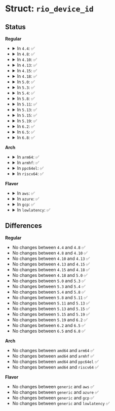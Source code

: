 # Struct: <code>rio_device_id</code>

## Status
<b>Regular</b>
<ul>
<li>
<details>
<summary>In <code>4.4</code>: ✅</summary>

```c
struct rio_device_id {
    __u16 did;
    __u16 vid;
    __u16 asm_did;
    __u16 asm_vid;
};
```
</details>
</li>
<li>
<details>
<summary>In <code>4.8</code>: ✅</summary>

```c
struct rio_device_id {
    __u16 did;
    __u16 vid;
    __u16 asm_did;
    __u16 asm_vid;
};
```
</details>
</li>
<li>
<details>
<summary>In <code>4.10</code>: ✅</summary>

```c
struct rio_device_id {
    __u16 did;
    __u16 vid;
    __u16 asm_did;
    __u16 asm_vid;
};
```
</details>
</li>
<li>
<details>
<summary>In <code>4.13</code>: ✅</summary>

```c
struct rio_device_id {
    __u16 did;
    __u16 vid;
    __u16 asm_did;
    __u16 asm_vid;
};
```
</details>
</li>
<li>
<details>
<summary>In <code>4.15</code>: ✅</summary>

```c
struct rio_device_id {
    __u16 did;
    __u16 vid;
    __u16 asm_did;
    __u16 asm_vid;
};
```
</details>
</li>
<li>
<details>
<summary>In <code>4.18</code>: ✅</summary>

```c
struct rio_device_id {
    __u16 did;
    __u16 vid;
    __u16 asm_did;
    __u16 asm_vid;
};
```
</details>
</li>
<li>
<details>
<summary>In <code>5.0</code>: ✅</summary>

```c
struct rio_device_id {
    __u16 did;
    __u16 vid;
    __u16 asm_did;
    __u16 asm_vid;
};
```
</details>
</li>
<li>
<details>
<summary>In <code>5.3</code>: ✅</summary>

```c
struct rio_device_id {
    __u16 did;
    __u16 vid;
    __u16 asm_did;
    __u16 asm_vid;
};
```
</details>
</li>
<li>
<details>
<summary>In <code>5.4</code>: ✅</summary>

```c
struct rio_device_id {
    __u16 did;
    __u16 vid;
    __u16 asm_did;
    __u16 asm_vid;
};
```
</details>
</li>
<li>
<details>
<summary>In <code>5.8</code>: ✅</summary>

```c
struct rio_device_id {
    __u16 did;
    __u16 vid;
    __u16 asm_did;
    __u16 asm_vid;
};
```
</details>
</li>
<li>
<details>
<summary>In <code>5.11</code>: ✅</summary>

```c
struct rio_device_id {
    __u16 did;
    __u16 vid;
    __u16 asm_did;
    __u16 asm_vid;
};
```
</details>
</li>
<li>
<details>
<summary>In <code>5.13</code>: ✅</summary>

```c
struct rio_device_id {
    __u16 did;
    __u16 vid;
    __u16 asm_did;
    __u16 asm_vid;
};
```
</details>
</li>
<li>
<details>
<summary>In <code>5.15</code>: ✅</summary>

```c
struct rio_device_id {
    __u16 did;
    __u16 vid;
    __u16 asm_did;
    __u16 asm_vid;
};
```
</details>
</li>
<li>
<details>
<summary>In <code>5.19</code>: ✅</summary>

```c
struct rio_device_id {
    __u16 did;
    __u16 vid;
    __u16 asm_did;
    __u16 asm_vid;
};
```
</details>
</li>
<li>
<details>
<summary>In <code>6.2</code>: ✅</summary>

```c
struct rio_device_id {
    __u16 did;
    __u16 vid;
    __u16 asm_did;
    __u16 asm_vid;
};
```
</details>
</li>
<li>
<details>
<summary>In <code>6.5</code>: ✅</summary>

```c
struct rio_device_id {
    __u16 did;
    __u16 vid;
    __u16 asm_did;
    __u16 asm_vid;
};
```
</details>
</li>
<li>
<details>
<summary>In <code>6.8</code>: ✅</summary>

```c
struct rio_device_id {
    __u16 did;
    __u16 vid;
    __u16 asm_did;
    __u16 asm_vid;
};
```
</details>
</li>
</ul>
<b>Arch</b>
<ul>
<li>
<details>
<summary>In <code>arm64</code>: ✅</summary>

```c
struct rio_device_id {
    __u16 did;
    __u16 vid;
    __u16 asm_did;
    __u16 asm_vid;
};
```
</details>
</li>
<li>
<details>
<summary>In <code>armhf</code>: ✅</summary>

```c
struct rio_device_id {
    __u16 did;
    __u16 vid;
    __u16 asm_did;
    __u16 asm_vid;
};
```
</details>
</li>
<li>
<details>
<summary>In <code>ppc64el</code>: ✅</summary>

```c
struct rio_device_id {
    __u16 did;
    __u16 vid;
    __u16 asm_did;
    __u16 asm_vid;
};
```
</details>
</li>
<li>
<details>
<summary>In <code>riscv64</code>: ✅</summary>

```c
struct rio_device_id {
    __u16 did;
    __u16 vid;
    __u16 asm_did;
    __u16 asm_vid;
};
```
</details>
</li>
</ul>
<b>Flavor</b>
<ul>
<li>
<details>
<summary>In <code>aws</code>: ✅</summary>

```c
struct rio_device_id {
    __u16 did;
    __u16 vid;
    __u16 asm_did;
    __u16 asm_vid;
};
```
</details>
</li>
<li>
<details>
<summary>In <code>azure</code>: ✅</summary>

```c
struct rio_device_id {
    __u16 did;
    __u16 vid;
    __u16 asm_did;
    __u16 asm_vid;
};
```
</details>
</li>
<li>
<details>
<summary>In <code>gcp</code>: ✅</summary>

```c
struct rio_device_id {
    __u16 did;
    __u16 vid;
    __u16 asm_did;
    __u16 asm_vid;
};
```
</details>
</li>
<li>
<details>
<summary>In <code>lowlatency</code>: ✅</summary>

```c
struct rio_device_id {
    __u16 did;
    __u16 vid;
    __u16 asm_did;
    __u16 asm_vid;
};
```
</details>
</li>
</ul>

## Differences
<b>Regular</b>
<ul>
<li>
No changes between <code>4.4</code> and <code>4.8</code> ✅
</li>
<li>
No changes between <code>4.8</code> and <code>4.10</code> ✅
</li>
<li>
No changes between <code>4.10</code> and <code>4.13</code> ✅
</li>
<li>
No changes between <code>4.13</code> and <code>4.15</code> ✅
</li>
<li>
No changes between <code>4.15</code> and <code>4.18</code> ✅
</li>
<li>
No changes between <code>4.18</code> and <code>5.0</code> ✅
</li>
<li>
No changes between <code>5.0</code> and <code>5.3</code> ✅
</li>
<li>
No changes between <code>5.3</code> and <code>5.4</code> ✅
</li>
<li>
No changes between <code>5.4</code> and <code>5.8</code> ✅
</li>
<li>
No changes between <code>5.8</code> and <code>5.11</code> ✅
</li>
<li>
No changes between <code>5.11</code> and <code>5.13</code> ✅
</li>
<li>
No changes between <code>5.13</code> and <code>5.15</code> ✅
</li>
<li>
No changes between <code>5.15</code> and <code>5.19</code> ✅
</li>
<li>
No changes between <code>5.19</code> and <code>6.2</code> ✅
</li>
<li>
No changes between <code>6.2</code> and <code>6.5</code> ✅
</li>
<li>
No changes between <code>6.5</code> and <code>6.8</code> ✅
</li>
</ul>
<b>Arch</b>
<ul>
<li>
No changes between <code>amd64</code> and <code>arm64</code> ✅
</li>
<li>
No changes between <code>amd64</code> and <code>armhf</code> ✅
</li>
<li>
No changes between <code>amd64</code> and <code>ppc64el</code> ✅
</li>
<li>
No changes between <code>amd64</code> and <code>riscv64</code> ✅
</li>
</ul>
<b>Flavor</b>
<ul>
<li>
No changes between <code>generic</code> and <code>aws</code> ✅
</li>
<li>
No changes between <code>generic</code> and <code>azure</code> ✅
</li>
<li>
No changes between <code>generic</code> and <code>gcp</code> ✅
</li>
<li>
No changes between <code>generic</code> and <code>lowlatency</code> ✅
</li>
</ul>

